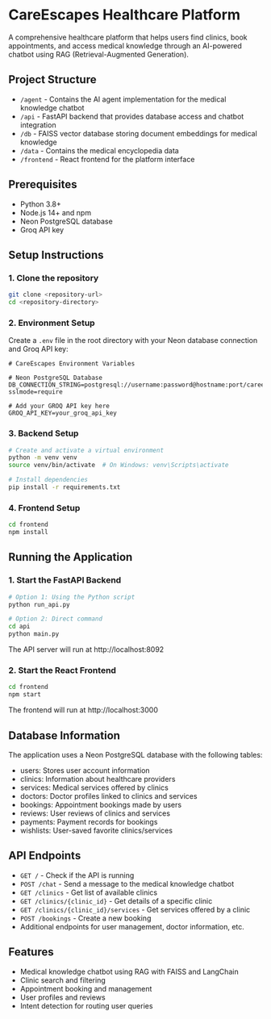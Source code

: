 # CareEscapes Healthcare Platform

A comprehensive healthcare platform that helps users find clinics, book appointments, and access medical knowledge through an AI-powered chatbot using RAG (Retrieval-Augmented Generation).

## Project Structure

- `/agent` - Contains the AI agent implementation for the medical knowledge chatbot
- `/api` - FastAPI backend that provides database access and chatbot integration
- `/db` - FAISS vector database storing document embeddings for medical knowledge
- `/data` - Contains the medical encyclopedia data
- `/frontend` - React frontend for the platform interface

## Prerequisites

- Python 3.8+
- Node.js 14+ and npm
- Neon PostgreSQL database
- Groq API key

## Setup Instructions

### 1. Clone the repository

```bash
git clone <repository-url>
cd <repository-directory>
```

### 2. Environment Setup

Create a `.env` file in the root directory with your Neon database connection and Groq API key:

```
# CareEscapes Environment Variables

# Neon PostgreSQL Database
DB_CONNECTION_STRING=postgresql://username:password@hostname:port/careescapes?sslmode=require

# Add your GROQ API key here
GROQ_API_KEY=your_groq_api_key
```

### 3. Backend Setup

```bash
# Create and activate a virtual environment
python -m venv venv
source venv/bin/activate  # On Windows: venv\Scripts\activate

# Install dependencies
pip install -r requirements.txt
```

### 4. Frontend Setup

```bash
cd frontend
npm install
```

## Running the Application

### 1. Start the FastAPI Backend

```bash
# Option 1: Using the Python script
python run_api.py

# Option 2: Direct command
cd api
python main.py
```

The API server will run at http://localhost:8092

### 2. Start the React Frontend

```bash
cd frontend
npm start
```

The frontend will run at http://localhost:3000

## Database Information

The application uses a Neon PostgreSQL database with the following tables:
- users: Stores user account information
- clinics: Information about healthcare providers
- services: Medical services offered by clinics
- doctors: Doctor profiles linked to clinics and services
- bookings: Appointment bookings made by users
- reviews: User reviews of clinics and services
- payments: Payment records for bookings
- wishlists: User-saved favorite clinics/services

## API Endpoints

- `GET /` - Check if the API is running
- `POST /chat` - Send a message to the medical knowledge chatbot
- `GET /clinics` - Get list of available clinics
- `GET /clinics/{clinic_id}` - Get details of a specific clinic
- `GET /clinics/{clinic_id}/services` - Get services offered by a clinic
- `POST /bookings` - Create a new booking
- Additional endpoints for user management, doctor information, etc.

## Features

- Medical knowledge chatbot using RAG with FAISS and LangChain
- Clinic search and filtering
- Appointment booking and management
- User profiles and reviews
- Intent detection for routing user queries 